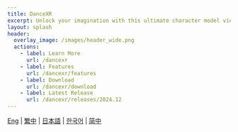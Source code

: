 ```yaml
---
title: DanceXR
excerpt: Unlock your imagination with this ultimate character model viewer and motion player. Now with VR compatibility and available on PC, Mac, and Android. Unleash your creativity and bring your characters to life like never before!
layout: splash
header:
  overlay_image: /images/header_wide.png
  actions: 
    - label: Learn More
      url: /dancexr
    - label: Features
      url: /dancexr/features
    - label: Download
      url: /dancexr/download
    - label: Latest Release
      url: /dancexr/releases/2024.12
---
```


[Eng](/dancexr) | [繁中](/tw/dancexr) | [日本語](/jp/dancexr) | [한국어](/kr/dancexr) | [简中](/zh/dancexr)